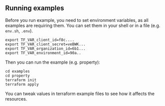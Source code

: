 ## Running examples

Before you run example, you need to set environment variables, as all examples
are requiring them. You can set them in your shell or in a file (e.g. `env.sh`, `.env`).

```shell
export TF_VAR_client_id=f8c....
export TF_VAR_client_secret=veBWK...
export TF_VAR_organization_id=6b1...
export TF_VAR_environment_id=90a..
```

Then you can run the example (e.g. property):

```shell
cd examples
cd property
terraform init
terraform apply
```

You can tweak values in terraform example files to see how it affects the resources.

